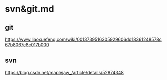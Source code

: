 # svn&git.md

## git
https://www.liaoxuefeng.com/wiki/0013739516305929606dd18361248578c67b8067c8c017b000

## svn
https://blog.csdn.net/maplejaw_/article/details/52874348